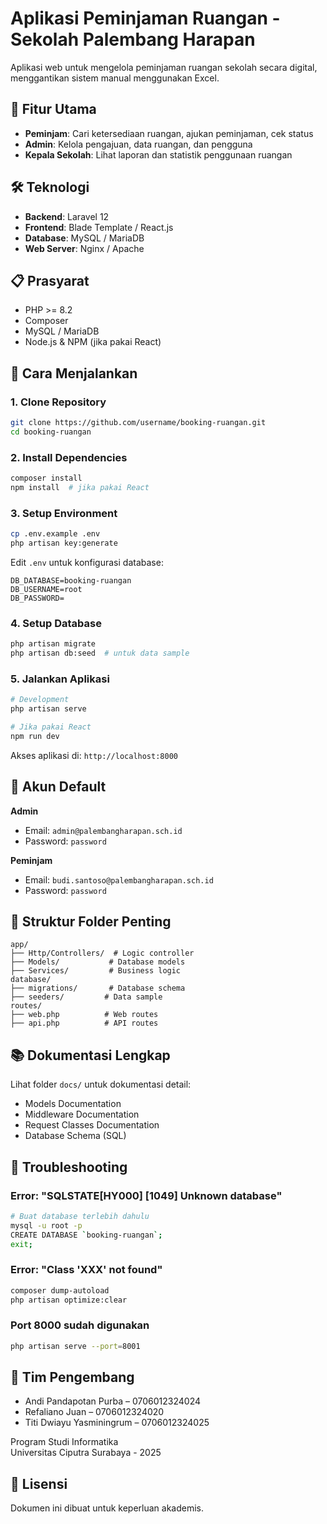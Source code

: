 # Aplikasi Peminjaman Ruangan - Sekolah Palembang Harapan

Aplikasi web untuk mengelola peminjaman ruangan sekolah secara digital, menggantikan sistem manual menggunakan Excel.

## 🎯 Fitur Utama

- **Peminjam**: Cari ketersediaan ruangan, ajukan peminjaman, cek status
- **Admin**: Kelola pengajuan, data ruangan, dan pengguna
- **Kepala Sekolah**: Lihat laporan dan statistik penggunaan ruangan

## 🛠️ Teknologi

- **Backend**: Laravel 12
- **Frontend**: Blade Template / React.js
- **Database**: MySQL / MariaDB
- **Web Server**: Nginx / Apache

## 📋 Prasyarat

- PHP >= 8.2
- Composer
- MySQL / MariaDB
- Node.js & NPM (jika pakai React)

## 🚀 Cara Menjalankan

### 1. Clone Repository
```bash
git clone https://github.com/username/booking-ruangan.git
cd booking-ruangan
```

### 2. Install Dependencies
```bash
composer install
npm install  # jika pakai React
```

### 3. Setup Environment
```bash
cp .env.example .env
php artisan key:generate
```

Edit `.env` untuk konfigurasi database:
```env
DB_DATABASE=booking-ruangan
DB_USERNAME=root
DB_PASSWORD=
```

### 4. Setup Database
```bash
php artisan migrate
php artisan db:seed  # untuk data sample
```

### 5. Jalankan Aplikasi
```bash
# Development
php artisan serve

# Jika pakai React
npm run dev
```

Akses aplikasi di: `http://localhost:8000`

## 👤 Akun Default

**Admin**
- Email: `admin@palembangharapan.sch.id`
- Password: `password`

**Peminjam**
- Email: `budi.santoso@palembangharapan.sch.id`
- Password: `password`

## 📁 Struktur Folder Penting

```
app/
├── Http/Controllers/  # Logic controller
├── Models/           # Database models
├── Services/         # Business logic
database/
├── migrations/       # Database schema
├── seeders/         # Data sample
routes/
├── web.php          # Web routes
├── api.php          # API routes
```

## 📚 Dokumentasi Lengkap

Lihat folder `docs/` untuk dokumentasi detail:
- Models Documentation
- Middleware Documentation
- Request Classes Documentation
- Database Schema (SQL)

## 🐛 Troubleshooting

### Error: "SQLSTATE[HY000] [1049] Unknown database"
```bash
# Buat database terlebih dahulu
mysql -u root -p
CREATE DATABASE `booking-ruangan`;
exit;
```

### Error: "Class 'XXX' not found"
```bash
composer dump-autoload
php artisan optimize:clear
```

### Port 8000 sudah digunakan
```bash
php artisan serve --port=8001
```

## 👥 Tim Pengembang

- Andi Pandapotan Purba – 0706012324024
- Refaliano Juan – 0706012324020
- Titi Dwiayu Yasminingrum – 0706012324025

Program Studi Informatika  
Universitas Ciputra Surabaya - 2025

## 📄 Lisensi

Dokumen ini dibuat untuk keperluan akademis.
